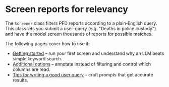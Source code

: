 # Screen reports for relevancy

The `Screener` class filters PFD reports according to a plain‑English query. This class lets you submit a user-query (e.g. "Deaths in police custody") and have the model screen thousands of reports for possible matches.

The following pages cover how to use it:

- [Getting started](basics.md) – run your first screen and understand why an LLM beats simple keyword search.
- [Additional options](options.md) – annotate instead of filtering and control which columns are read.
- [Tips for writing a good user query](tips.md) – craft prompts that get accurate results.
